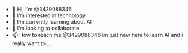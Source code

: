 - 👋 Hi, I’m @3429088346
- 👀 I’m interested in technology
- 🌱 I’m currently learning about AI 
- 💞️ I’m looking to collaborate 
- 📫 How to reach me @3429088346
im just new here to learn AI and i really want to...
<!---
3429088346/3429088346 is a ✨ special ✨ repository because its `README.md` (this file) appears on your GitHub profile.
help me learn more by collaboraing with me....
